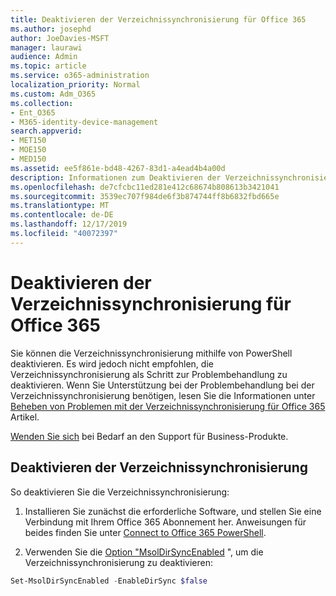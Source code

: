 ```yaml
---
title: Deaktivieren der Verzeichnissynchronisierung für Office 365
ms.author: josephd
author: JoeDavies-MSFT
manager: laurawi
audience: Admin
ms.topic: article
ms.service: o365-administration
localization_priority: Normal
ms.custom: Adm_O365
ms.collection:
- Ent_O365
- M365-identity-device-management
search.appverid:
- MET150
- MOE150
- MED150
ms.assetid: ee5f861e-bd48-4267-83d1-a4ead4b4a00d
description: Informationen zum Deaktivieren der Verzeichnissynchronisierung für Office 365 mithilfe von PowerShell
ms.openlocfilehash: de7cfcbc11ed281e412c68674b808613b3421041
ms.sourcegitcommit: 3539ec707f984de6f3b874744ff8b6832fbd665e
ms.translationtype: MT
ms.contentlocale: de-DE
ms.lasthandoff: 12/17/2019
ms.locfileid: "40072397"
---
```

# <a name="turn-off-directory-synchronization-for-office-365"></a>Deaktivieren der Verzeichnissynchronisierung für Office 365
Sie können die Verzeichnissynchronisierung mithilfe von PowerShell deaktivieren. Es wird jedoch nicht empfohlen, die Verzeichnissynchronisierung als Schritt zur Problembehandlung zu deaktivieren. Wenn Sie Unterstützung bei der Problembehandlung bei der Verzeichnissynchronisierung benötigen, lesen Sie die Informationen unter [Beheben von Problemen mit der Verzeichnissynchronisierung für Office 365](fix-problems-with-directory-synchronization.md) Artikel. 
  
[Wenden Sie sich](https://support.office.com/article/32a17ca7-6fa0-4870-8a8d-e25ba4ccfd4b) bei Bedarf an den Support für Business-Produkte.
  
## <a name="turn-off-directory-synchronization"></a>Deaktivieren der Verzeichnissynchronisierung  
So deaktivieren Sie die Verzeichnissynchronisierung:
  
1. Installieren Sie zunächst die erforderliche Software, und stellen Sie eine Verbindung mit Ihrem Office 365 Abonnement her. Anweisungen für beides finden Sie unter [Connect to Office 365 PowerShell](https://go.microsoft.com/fwlink/p/?LinkId=821938).
    
2. Verwenden Sie die [Option "MsolDirSyncEnabled](https://go.microsoft.com/fwlink/p/?LinkId=821939) ", um die Verzeichnissynchronisierung zu deaktivieren: 
    
  ```powershell
  Set-MsolDirSyncEnabled -EnableDirSync $false
  ```